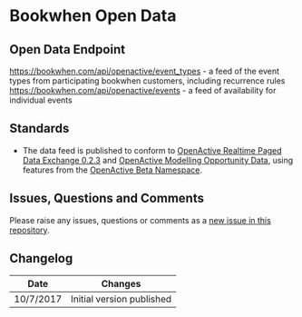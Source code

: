 # Bookwhen Open Data

## Open Data Endpoint
https://bookwhen.com/api/openactive/event_types - a feed of the event types from participating bookwhen customers, including recurrence rules
https://bookwhen.com/api/openactive/events - a feed of availability for individual events

## Standards
- The data feed is published to conform to [OpenActive Realtime Paged Data Exchange 0.2.3](https://www.openactive.io/realtime-paged-data-exchange/0.2.3/) and [OpenActive Modelling Opportunity Data](https://www.openactive.io/modelling-opportunity-data/), using features from the [OpenActive Beta Namespace](https://www.openactive.io/ns-beta/).

## Issues, Questions and Comments
Please raise any issues, questions or comments as a [new issue in this repository](https://github.com/bookwhen/opendata/issues).

## Changelog
| Date | Changes |
|---|---|
| 10/7/2017 | Initial version published |
